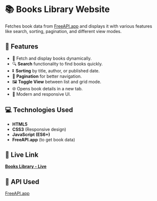 # 📚 Books Library Website

Fetches book data from [FreeAPI.app](https://freeapi.app/) and displays it with various features like search, sorting, pagination, and different view modes.

## 🚀 Features
- 📖 Fetch and display books dynamically.
- 🔍 **Search** functionality to find books quickly.
- ⏬ **Sorting** by title, author, or published date.
- 📜 **Pagination** for better navigation.
- 🖼️ **Toggle View** between list and grid mode.
- 🌐 Opens book details in a new tab.
- 🎨 Modern and responsive UI.

## 💻 Technologies Used
- **HTML5**
- **CSS3** (Responsive design)
- **JavaScript (ES6+)**
- **FreeAPI.app** (to get book data)


## 🔗 Live Link
[**Books Library - Live**](https://bookss-libraryy.netlify.app/)

## 🔗 API Used 
[FreeAPI.app](https://freeapi.hashnode.space/api-guide/apireference/getBooks)